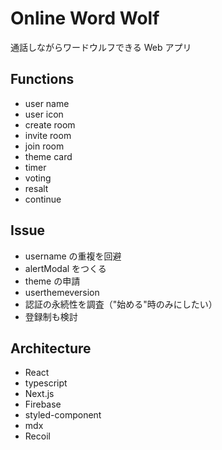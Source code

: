 # Online Word Wolf

通話しながらワードウルフできる Web アプリ

## Functions

- user name
- user icon
- create room
- invite room
- join room
- theme card
- timer
- voting
- resalt
- continue

## Issue

- username の重複を回避
- alertModal をつくる
- theme の申請
- userthemeversion
- 認証の永続性を調査（"始める"時のみにしたい）
- 登録制も検討

## Architecture

- React
- typescript
- Next.js
- Firebase
- styled-component
- mdx
- Recoil
